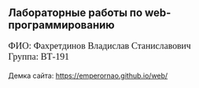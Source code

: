 ## Лабораторные работы по web-программированию

<p style="font-family: times, serif; font-size:14pt; font-style: normal">
    ФИО: Фахретдинов Владислав Станиславович <br>
    Группа: ВТ-191
</p>

Демка сайта: https://emperornao.github.io/web/

    
    